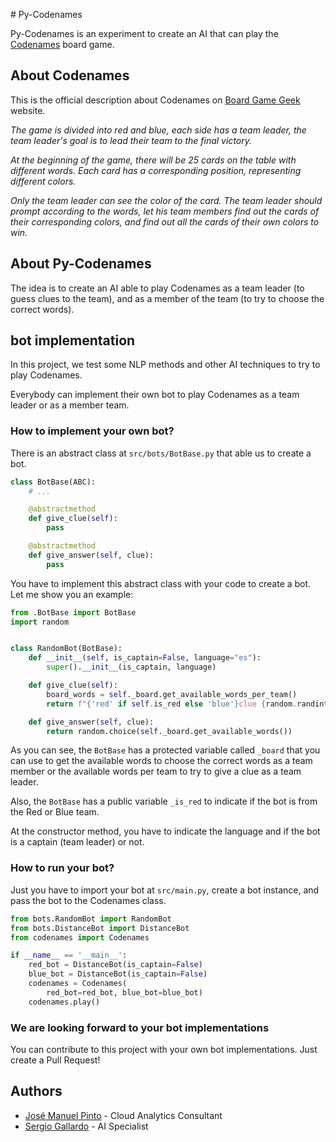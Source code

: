 # Py-Codenames

Py-Codenames is an experiment to create an AI that can play the [Codenames](https://boardgamegeek.com/boardgame/178900/codenames) board game.

## About Codenames

This is the official description about Codenames on [Board Game Geek](https://boardgamegeek.com/boardgame/178900/codenames) website.

_The game is divided into red and blue, each side has a team leader, the team leader's goal is to lead their team to the final victory._

_At the beginning of the game, there will be 25 cards on the table with different words. Each card has a corresponding position, representing different colors._

_Only the team leader can see the color of the card. The team leader should prompt according to the words, let his team members find out the cards of their corresponding colors, and find out all the cards of their own colors to win._

## About Py-Codenames

The idea is to create an AI able to play Codenames as a team leader (to guess clues to the team), and as a member of the team (to try to choose the correct words).

## bot implementation

In this project, we test some NLP methods and other AI techniques to try to play Codenames.

Everybody can implement their own bot to play Codenames as a team leader or as a member team.

### How to implement your own bot?

There is an abstract class at `src/bots/BotBase.py` that able us to create a bot.

```py
class BotBase(ABC):
    # ...

    @abstractmethod
    def give_clue(self):
        pass

    @abstractmethod
    def give_answer(self, clue):
        pass
```

You have to implement this abstract class with your code to create a bot. Let me show you an example:

```py
from .BotBase import BotBase
import random


class RandomBot(BotBase):
    def __init__(self, is_captain=False, language="es"):
        super().__init__(is_captain, language)

    def give_clue(self):
        board_words = self._board.get_available_words_per_team()
        return f"{'red' if self.is_red else 'blue'}clue {random.randint(2,5)}"

    def give_answer(self, clue):
        return random.choice(self._board.get_available_words())
```

As you can see, the `BotBase` has a protected variable called `_board` that you can use to get the available words to choose the correct words as a team member or the available words per team to try to give a clue as a team leader.

Also, the `BotBase` has a public variable `_is_red` to indicate if the bot is from the Red or Blue team.

At the constructor method, you have to indicate the language and if the bot is a captain (team leader) or not.

### How to run your bot?

Just you have to import your bot at `src/main.py`, create a bot instance, and pass the bot to the Codenames class.

```py
from bots.RandomBot import RandomBot
from bots.DistanceBot import DistanceBot
from codenames import Codenames

if __name__ == '__main__':
    red_bot = DistanceBot(is_captain=False)
    blue_bot = DistanceBot(is_captain=False)
    codenames = Codenames(
        red_bot=red_bot, blue_bot=blue_bot)
    codenames.play()
```

### We are looking forward to your bot implementations

You can contribute to this project with your own bot implementations. Just create a Pull Request!

## Authors

- [José Manuel Pinto](https://github.com/MrDevoid) - Cloud Analytics Consultant
- [Sergio Gallardo](https://github.com/ikeinyyo) - AI Specialist
